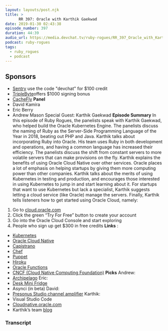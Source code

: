 ```yaml
---
layout: layouts/post.njk
title: >
      RR 397: Oracle with Karthik Gaekwad
date: 2019-01-30 02:43:38
episode_number: 397
duration: 44:39
audio_url: https://media.devchat.tv/ruby-rogues/RR_397_Oracle_with_Karthik_Gaekwad.mp3
podcast: ruby-rogues
tags: 
  - ruby_rogues
  - podcast
---
```


## Sponsors

- [Sentry](https://sentry.io)&nbsp;use the code "devchat" for $100 credit
- [TripleByte](https://triplebyte.com/rogues)offers $1000 signing bonus
- [CacheFly](https://www.cachefly.com/)
**Panel**
- David Kamira
- Eric Berry
- Andrew Mason
Special Guest: Karthik Gaekwad **Episode Summary** In this episode of Ruby Rogues, the panelists speak with Karthik Gaekwad, who helped build the Oracle Kubernetes Engine. The panelists discuss the naming of Ruby as the Server-Side Programming Language of the Year in 2018, beating out PHP and Java. Karthik talks about incorporating Ruby into Oracle. His team uses Ruby in both development and operations, and having a common language has increased their efficiency. The panelists discuss the shift from constant servers to more volatile servers that can make provisions on the fly. Karthik explains the benefits of using Oracle Cloud Native over other services. Oracle places a lot of emphasis on helping startups by giving them more computing power than other companies. Karthik talks about the merits of using Kubernetes in testing and production, and encourages those interested in using Kubernetes to jump in and start learning about it. For startups that want to use Kubernetes but lack a specialist, Karthik suggests letting a cloud service (like Oracle) manage the servers. Finally, Karthik tells listeners how to get started using Oracle Cloud, namely: 
1. Go to [cloud.oracle.com](https://cloud.oracle.com/home)
2. Click the green “Try For Free” button to create your account
3. Go into the Oracle Cloud Console and start exploring
4. People who sign up get $300 in free credits
**Links** :
- [Kubernetes](https://github.com/kubernetes)
- [Oracle Cloud Native](https://www.oracle.com/cloud/cloud-native/)
- [Capistrano](https://github.com/capistrano/capistrano)
- [Chef](https://github.com/chef/chef)
- [Puppet](https://puppet.com/puppet/what-is-puppet)
- [Hiroku](https://www.heroku.com/what)
- [Oracle Functions](https://docs.oracle.com/cd/B19306_01/server.102/b14200/functions001.htm)
- [CNCF (Cloud Native Computing Foundation)](https://www.cncf.io/)
**Picks** Andrew:
- [Archipelago](https://github.com/npezza93/archipelago)
Eric: 
- [Desk Mini Fridge](https://www.amazon.com/Chefman-Portable-Personal-Capacity-Freon-Free/dp/B076X7HF7F/ref=sr_1_5?ie=UTF8&qid=1548462018&sr=8-1&linkCode=ll1&tag=devchattv-20&linkId=f06bfe7482dca8bb751ed6d7cc86e2ab&language=en_US)
- Asynci (in beta)
David:
- [Presonus Studio channel amplifier](https://www.amazon.com/PreSonus-HP60-6-Channel-Headphone-Amplifier/dp/B000V0EKXC/ref=sr_1_6?ie=UTF8&qid=1548462018&sr=8-1&linkCode=ll1&tag=devchattv-20&linkId=f06bfe7482dca8bb751ed6d7cc86e2ab&language=en_US)
Karthik: 
- Visual Studio Code 
- [Cloudnative.oracle.com](https://cloudnative.oracle.com/)
- Karthik’s team [blog](https://blogs.oracle.com/cloudnative/)


### Transcript


